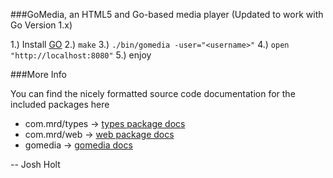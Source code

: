 ###GoMedia, an HTML5 and Go-based media player (Updated to work with Go Version 1.x)

1.) Install [GO][golang]
2.) `make`
3.) `./bin/gomedia -user="<username>"`
4.) `open "http://localhost:8080"`
5.) enjoy

###More Info

You can find the nicely formatted source code documentation for the included packages here

* com.mrd/types -> [types package docs][types]
* com.mrd/web   -> [web package docs][web]
* gomedia       -> [gomedia docs][gomedia]

-- Josh Holt

[golang]: http://golang.org/doc/install
[types]: http://go.pkgdoc.org/github.com/joshholt/GOMedia/src/com.mrd/types
[web]: http://go.pkgdoc.org/github.com/joshholt/GOMedia/src/com.mrd/web
[gomedia]: http://go.pkgdoc.org/github.com/joshholt/GOMedia/src/gomedia